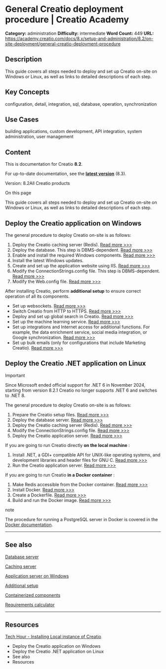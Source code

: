 # General Creatio deployment procedure | Creatio Academy

**Category:** administration **Difficulty:** intermediate **Word Count:** 449
**URL:**
https://academy.creatio.com/docs/8.x/setup-and-administration/8.2/on-site-deployment/general-creatio-deployment-procedure

## Description

This guide covers all steps needed to deploy and set up Creatio on-site on
Windows or Linux, as well as links to detailed descriptions of each step.

## Key Concepts

configuration, detail, integration, sql, database, operation, synchronization

## Use Cases

building applications, custom development, API integration, system
administration, user management

## Content

This is documentation for Creatio **8.2**.

For up-to-date documentation, see the
**[latest version](/docs/8.x/setup-and-administration/on-site-deployment/general-creatio-deployment-procedure)**
(8.3).

Version: 8.2All Creatio products

On this page

This guide covers all steps needed to deploy and set up Creatio on-site on
Windows or Linux, as well as links to detailed descriptions of each step.

## Deploy the Creatio application on Windows​

The general procedure to deploy Creatio on-site is as follows:

1. Deploy the Creatio caching server (Redis).
   [Read more >>>](https://academy.creatio.com/docs/8.x/setup-and-administration/category/caching-server)
2. Deploy the database. This step is DBMS-dependent.
   [Read more >>>](https://academy.creatio.com/docs/8.x/setup-and-administration/category/database-server)
3. Enable and install the required Windows components.
   [Read more >>>](https://academy.creatio.com/documents?id=2081)
4. Install the latest Windows updates.
5. Create and set up the application website using IIS.
   [Read more >>>](https://academy.creatio.com/documents?id=2136)
6. Modify the ConnectionStrings.config file. This step is DBMS-dependent.
   [Read more >>>](https://academy.creatio.com/docs/8.x/setup-and-administration/category/application-server-on-windows)
7. Modify the Web.config file.
   [Read more >>>](https://academy.creatio.com/documents?id=2141)

After installing Creatio, perform **additional setup** to ensure correct
operation of all its components.

- Set up websockets.
  [Read more >>>](https://academy.creatio.com/documents?id=1631)
- Switch Creatio from HTTP to HTTPS.
  [Read more >>>](https://academy.creatio.com/documents?id=1632)
- Deploy and set up global search in Creatio.
  [Read more >>>](https://academy.creatio.com/documents?id=1712)
- Set up the machine learning service.
  [Read more >>>](https://academy.creatio.com/documents?id=1935)
- Set up integrations and Internet access for additional functions. For example,
  the data enrichment service, social media integration, or Google
  synchronization.
  [Read more >>>](https://academy.creatio.com/docs/8.x/setup-and-administration/category/additional-setup)
- Set up bulk emails (only for configurations that include Marketing Creatio).
  [Read more >>>](https://academy.creatio.com/documents?id=1777)

## Deploy the Creatio .NET application on Linux​

Important

Since Microsoft ended official support for .NET 6 in November 2024, starting
from version 8.2.1 Creatio no longer supports .NET 6 and switches to .NET 8.

The general procedure to deploy Creatio on-site is as follows:

1. Prepare the Creatio setup files.
   [Read more >>>](https://academy.creatio.com/documents?id=2450)
2. Deploy the database server.
   [Read more >>>](https://academy.creatio.com/documents?id=2121)
3. Deploy the Creatio caching server (Redis).
   [Read more >>>](https://academy.creatio.com/documents?id=2108)
4. Modify the ConnectionStrings.config file.
   [Read more >>>](https://academy.creatio.com/documents?id=2450#title-263-2)
5. Deploy the Creatio application server.
   [Read more >>>](https://academy.creatio.com/documents?id=2451)

If you are going to run Creatio directly **on the local machine** :

1. Install .NET, a GDI+ compatible API for UNIX-like operating systems, and
   development libraries and header files for GNU C.
   [Read more >>>](https://academy.creatio.com/documents?id=2451#title-2649-2)
2. Run the Creatio application server.
   [Read more >>>](https://academy.creatio.com/documents?id=2451#title-2649-3)

If you are going to run Creatio **in a Docker container** :

1. Make Redis accessible from the Docker container.
   [Read more >>>](https://academy.creatio.com/documents?id=2451#title-2649-5)
2. Install Docker.
   [Read more >>>](https://academy.creatio.com/documents?id=2451#title-2649-6)
3. Create a Dockerfile.
   [Read more >>>](https://academy.creatio.com/documents?id=2451#title-2649-7)
4. Build and run the Docker image.
   [Read more >>>](https://academy.creatio.com/documents?id=2451#title-2649-8)

note

The procedure for running a PostgreSQL server in Docker is covered in the
[Docker documentation](https://hub.docker.com/_/postgres).

---

## See also​

[Database server](https://academy.creatio.com/docs/8.x/setup-and-administration/category/database-server)

[Caching server](https://academy.creatio.com/docs/8.x/setup-and-administration/category/caching-server)

[Application server on Windows](https://academy.creatio.com/docs/8.x/setup-and-administration/category/application-server-on-windows)

[Additional setup](https://academy.creatio.com/docs/8.x/setup-and-administration/category/additional-setup)

[Containerized components](https://academy.creatio.com/docs/8.x/setup-and-administration/category/%D1%81ontainerized-components)

[Requirements calculator](https://academy.creatio.com/docs/requirements/calculator)

---

## Resources​

[Tech Hour - Installing Local instance of Creatio](https://youtu.be/lf-yWsJ4p0Q)

- Deploy the Creatio application on Windows
- Deploy the Creatio .NET application on Linux
- See also
- Resources
